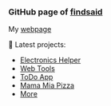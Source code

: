 ### GitHub page of [findsaid](https://github.com/findsaid/)

My [webpage](https://findsaid.github.io/)

💼 Latest projects:
- [Electronics Helper](https://electronics-helper.netlify.app/)
- [Web Tools](https://web-tools-findsaid.netlify.app/)
- [ToDo App](https://to-do-findsaid.netlify.app/)
- [Mama Mia Pizza](https://mama-mia-pizza.netlify.app/)
- [More](https://github.com/findsaid?tab=repositories)
